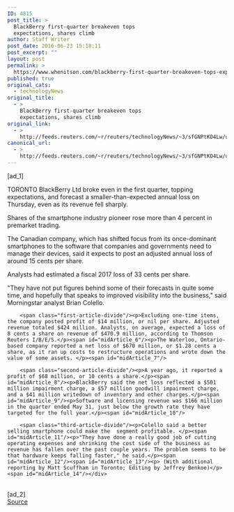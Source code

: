 ```yaml
---
ID: 4815
post_title: >
  BlackBerry first-quarter breakeven tops
  expectations, shares climb
author: Staff Writer
post_date: 2016-06-23 15:18:11
post_excerpt: ""
layout: post
permalink: >
  https://www.whenitson.com/blackberry-first-quarter-breakeven-tops-expectations-shares-climb/
published: true
original_cats:
  - technologyNews
original_title:
  - >
    BlackBerry first-quarter breakeven tops
    expectations, shares climb
original_link:
  - >
    http://feeds.reuters.com/~r/reuters/technologyNews/~3/sfGNPtKO4Lw/us-blackberry-results-idUSKCN0Z917I
canonical_url:
  - >
    http://feeds.reuters.com/~r/reuters/technologyNews/~3/sfGNPtKO4Lw/us-blackberry-results-idUSKCN0Z917I
---
```

 [ad_1]
<br><div id="articleText">
<span id="midArticle_start"/>

<span id="midArticle_0"/><span class="focusParagraph" readability="6"><p><span class="articleLocation">TORONTO</span> BlackBerry Ltd broke even in the first quarter, topping expectations, and forecast a smaller-than-expected annual loss on Thursday, even as its revenue fell sharply.</p></span><span id="midArticle_1"/><p>Shares of the smartphone industry pioneer rose more than 4 percent in premarket trading.</p><span id="midArticle_2"/><p>The Canadian company, which has shifted focus from its once-dominant smartphones to the software that companies and governments need to manage their devices, said it expects to post an adjusted annual loss of around 15 cents per share.</p><span id="midArticle_3"/><p>Analysts had estimated a fiscal 2017 loss of 33 cents per share.</p><span id="midArticle_4"/><p>"They have not put figures behind some of their forecasts in quite some time, and hopefully that speaks to improved visibility into the business," said Morningstar analyst Brian Colello.</p><span id="midArticle_5"/>
        
        <span class="first-article-divide"/><p>Excluding one-time items, the company posted profit of $14 million, or nil per share. Adjusted revenue totaled $424 million. Analysts, on average, expected a loss of 8 cents a share on revenue of $470.9 million, according to Thomson Reuters I/B/E/S.</p><span id="midArticle_6"/><p>The Waterloo, Ontario-based company reported a net loss of $670 million, or $1.28 cents a share, as it ran up costs to restructure operations and wrote down the value of some assets. </p><span id="midArticle_7"/>
        
        <span class="second-article-divide"/><p>A year ago, it reported a profit of $68 million, or 10 cents a share.</p><span id="midArticle_8"/><p>BlackBerry said the net loss reflected a $501 million impairment charge, a $57 million goodwill impairment charge, and a $41 million writedown of inventory and other charges.</p><span id="midArticle_9"/><p>Software and licensing revenue was $166 million in the quarter ended May 31, just below the growth rate they have targeted for the full year.</p><span id="midArticle_10"/>
        
        <span class="third-article-divide"/><p>Colello said a better selling smartphone could make the  segment profitable. </p><span id="midArticle_11"/><p>"They have done a really good job of cutting operating expenses and shrinking the cost side of the business as revenue has fallen over the past couple years. The problem seems to be that hardware keeps falling faster," he said.</p><span id="midArticle_12"/><span id="midArticle_13"/><p> (With additional reporting by Matt Scuffham in Toronto; Editing by Jeffrey Benkoe)</p><span id="midArticle_14"/></div>
<br>[ad_2]
<br><a href="http://feeds.reuters.com/~r/reuters/technologyNews/~3/sfGNPtKO4Lw/us-blackberry-results-idUSKCN0Z917I">Source </a>